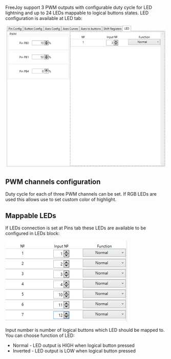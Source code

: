 FreeJoy support 3 PWM outputs with configurable duty cycle for LED lightning and up to 24 LEDs mappable to logical buttons states. LED configuration is available at LED tab:

![](../images/led_tab.png)

## PWM channels configuration

Duty cycle for each of three PWM channels can be set. If RGB LEDs are used this allows use to set custom color of highlight.

## Mappable LEDs

If LEDs connection is set at Pins tab these LEDs are available to be configured in LEDs block:

![](../images/led_configuration.png)

Input number is number of logical buttons which LED should be mapped to. You can choose function of LED:

* Normal - LED output is HIGH when logical button pressed
* Inverted - LED output is LOW when logical button pressed


